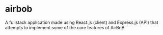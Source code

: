 # airbob
A fullstack application made using React.js (client) and Express.js (API) that attempts to implement some of the core features of AirBnB.
